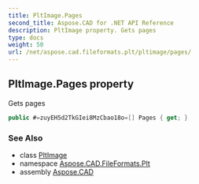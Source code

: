 ```yaml
---
title: PltImage.Pages
second_title: Aspose.CAD for .NET API Reference
description: PltImage property. Gets pages
type: docs
weight: 50
url: /net/aspose.cad.fileformats.plt/pltimage/pages/
---
```

## PltImage.Pages property

Gets pages

```csharp
public #=zuyEH5d2TkGIei8MzCbao18o=[] Pages { get; }
```

### See Also

* class [PltImage](../)
* namespace [Aspose.CAD.FileFormats.Plt](../../../aspose.cad.fileformats.plt/)
* assembly [Aspose.CAD](../../../)


